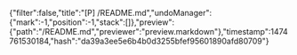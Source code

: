 {"filter":false,"title":"[P] /README.md","undoManager":{"mark":-1,"position":-1,"stack":[]},"preview":{"path":"/README.md","previewer":"preview.markdown"},"timestamp":1474761530184,"hash":"da39a3ee5e6b4b0d3255bfef95601890afd80709"}